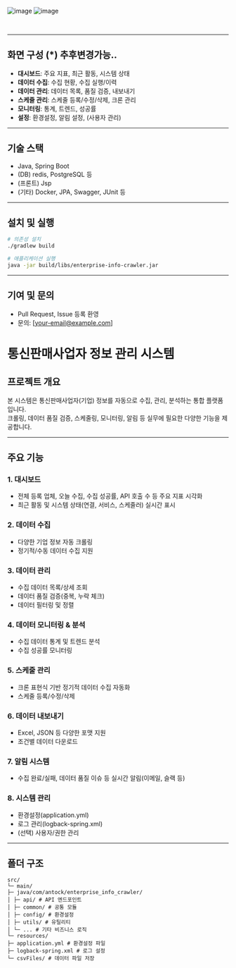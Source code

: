 ![image](https://github.com/user-attachments/assets/0ab4c671-8dfc-4498-8f6d-47b3b9d5ab4d)
![image](https://github.com/user-attachments/assets/8d890b43-01b5-4eaf-83f6-6a5fe46d2ec8)


<br/>


---

## 화면 구성 (*) 추후변경가능..

- **대시보드**: 주요 지표, 최근 활동, 시스템 상태
- **데이터 수집**: 수집 현황, 수집 실행/이력
- **데이터 관리**: 데이터 목록, 품질 검증, 내보내기
- **스케줄 관리**: 스케줄 등록/수정/삭제, 크론 관리
- **모니터링**: 통계, 트렌드, 성공률
- **설정**: 환경설정, 알림 설정, (사용자 관리)

---

## 기술 스택

- Java, Spring Boot
- (DB) redis, PostgreSQL 등
- (프론트) Jsp
- (기타) Docker, JPA, Swagger, JUnit 등

---

## 설치 및 실행

```bash
# 의존성 설치
./gradlew build

# 애플리케이션 실행
java -jar build/libs/enterprise-info-crawler.jar
```

---

## 기여 및 문의

- Pull Request, Issue 등록 환영
- 문의: [your-email@example.com]



# 통신판매사업자 정보 관리 시스템

## 프로젝트 개요

본 시스템은 통신판매사업자(기업) 정보를 자동으로 수집, 관리, 분석하는 통합 플랫폼입니다.  
크롤링, 데이터 품질 검증, 스케줄링, 모니터링, 알림 등 실무에 필요한 다양한 기능을 제공합니다.

---

## 주요 기능

### 1. 대시보드
- 전체 등록 업체, 오늘 수집, 수집 성공률, API 호출 수 등 주요 지표 시각화
- 최근 활동 및 시스템 상태(연결, 서비스, 스케줄러) 실시간 표시

### 2. 데이터 수집
- 다양한 기업 정보 자동 크롤링
- 정기적/수동 데이터 수집 지원

### 3. 데이터 관리
- 수집 데이터 목록/상세 조회
- 데이터 품질 검증(중복, 누락 체크)
- 데이터 필터링 및 정렬

### 4. 데이터 모니터링 & 분석
- 수집 데이터 통계 및 트렌드 분석
- 수집 성공률 모니터링

### 5. 스케줄 관리
- 크론 표현식 기반 정기적 데이터 수집 자동화
- 스케줄 등록/수정/삭제

### 6. 데이터 내보내기
- Excel, JSON 등 다양한 포맷 지원
- 조건별 데이터 다운로드

### 7. 알림 시스템
- 수집 완료/실패, 데이터 품질 이슈 등 실시간 알림(이메일, 슬랙 등)

### 8. 시스템 관리
- 환경설정(application.yml)
- 로그 관리(logback-spring.xml)
- (선택) 사용자/권한 관리

---

## 폴더 구조

```
src/
└─ main/
├─ java/com/antock/enterprise_info_crawler/
│ ├─ api/ # API 엔드포인트
│ ├─ common/ # 공통 모듈
│ ├─ config/ # 환경설정
│ ├─ utils/ # 유틸리티
│ └─ ... # 기타 비즈니스 로직
└─ resources/
├─ application.yml # 환경설정 파일
├─ logback-spring.xml # 로그 설정
└─ csvFiles/ # 데이터 파일 저장
```
